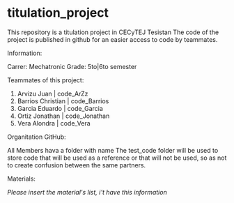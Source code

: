 # titulation_project
 This repository is a titulation project in CECyTEJ Tesistan
 The code of the project is published in github for an easier access to code by teammates.

 Information:

 Carrer: Mechatronic 
 Grade: 5to|6to semester

Teammates of this project:

1. Arvizu Juan | code_ArZz
2. Barrios Christian | code_Barrios
3. Garcia Eduardo | code_Garcia
4. Ortiz Jonathan | code_Jonathan
5. Vera Alondra | code_Vera

Organitation GitHub:

All Members hava a folder with name
The test_code folder will be used to store code that will be used as a reference or that 
will not be used, so as not to create confusion between the same partners.

Materials:

*Please insert the material's list, i't have this information*